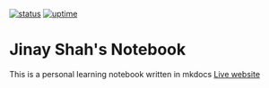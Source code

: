 [![status](https://img.shields.io/uptimerobot/status/m784590352-6b7bc2ffc79d008810d942f8)](https://uptimerobot.com/dashboard.php#mainDashboard)
[![uptime](https://img.shields.io/uptimerobot/ratio/m784590352-6b7bc2ffc79d008810d942f8)](https://uptimerobot.com/dashboard.php#mainDashboard)

# Jinay Shah's Notebook

This is a personal learning notebook written in mkdocs
[Live website](https://jinayshah.netlify.com/)
